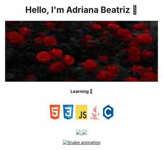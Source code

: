 
<h1 align="center">Hello, I'm Adriana Beatriz 🌹</h1>
<img width="3000" height="200"  src="rosa.png" alt="backgroung">

<h4 align="center">Learning 👾</h4>

<div align="center" style="display: incline_block"></br>
 <img alt="dri-HTML" height="50" width="40" src="https://raw.githubusercontent.com/devicons/devicon/master/icons/html5/html5-original.svg" />
 <img  alt="dri-CSS3" height="50" width="40" src="https://raw.githubusercontent.com/devicons/devicon/master/icons/css3/css3-original.svg" />
 <img  alt="dri-JS" height="50" width="40" src="https://raw.githubusercontent.com/devicons/devicon/master/icons/javascript/javascript-original.svg" />
 <img  alt="dri-Java" height="50" width="40" src="https://raw.githubusercontent.com/devicons/devicon/master/icons/java/java-plain.svg" />
 <img  alt="dri-C" height="50" width="40" src="https://raw.githubusercontent.com/devicons/devicon/master/icons/c/c-plain.svg" />
 
 ##
 
<div align="center">
  <a href="https://github.com/driica">
  <img height="160em" src="https://github-readme-stats.vercel.app/api?username=driica&show_icons=true&theme=dracula&include_all_commits=true&count_private=true"/>
  <img height="160em" src="https://github-readme-stats.vercel.app/api/top-langs/?username=driica&layout=compact&langs_count=7&theme=dracula"/>
</div>
 

  ![Snake animation](https://github.com/driica/driica/blob/output/github-contribution-grid-snake.svg)

